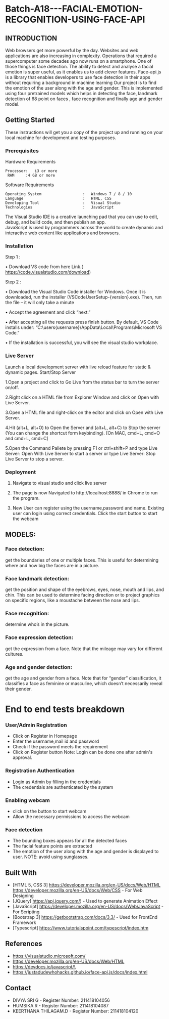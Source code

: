 # Batch-A18---FACIAL-EMOTION-RECOGNITION-USING-FACE-API
## INTRODUCTION

Web browsers get more powerful by the day. Websites and web applications are also increasing in complexity. Operations that required a supercomputer some decades ago now runs on a smartphone. One of those things is face detection.
The ability to detect and analyse a facial emotion is super useful, as it enables us to add clever features. Face-api.js is a library that enables developers to use face detection in their apps without requiring a background in machine learning
Our project is to find the emotion of the user along with the age and gender. This is implemented using four pretrained models which helps in detecting the face, landmark detection of 68 point on faces , face recognition and finally age and gender model.

## Getting Started
These instructions will get you a copy of the project up and running on your local machine for development and testing purposes.

### Prerequisites

Hardware Requirements

```
Processor:   i3 or more
 RAM     :4 GB or more

```
Software Requirements
```
Operating System                  :   Windows 7 / 8 / 10
Language                          :   HTML, CSS
Developing Tool                   :   Visual Studio
Technologies                      :   JavaScript

```
The Visual Studio IDE is a creative launching pad that you can use to edit, debug, and build code, and then publish an app.  
JavaScript is used by programmers across the world to create dynamic and interactive web content like applications and browsers.


### Installation
Step 1 :

•	Download VS code from here Link.( https://code.visualstudio.com/download)

Step 2 :

•	Download the Visual Studio Code installer for Windows. Once it is downloaded, run the installer (VSCodeUserSetup-{version}.exe). Then, run the file – it will only take a minute

•	Accept the agreement and click “next.”

•	After accepting all the requests press finish button. By default, VS Code installs under: “C:\users{username}\AppData\Local\Programs\Microsoft VS Code.”

•	If the installation is successful, you will see the visual studio workplace.

### Live Server

Launch a local development server with live reload feature for static & dynamic pages.
Start/Stop Server

1.Open a project and click to Go Live from the status bar to turn the server on/off.

2.Right click on a HTML file from Explorer Window and click on Open with Live Server.

3.Open a HTML file and right-click on the editor and click on Open with Live Server.

4.Hit (alt+L, alt+O) to Open the Server and (alt+L, alt+C) to Stop the server (You can change the shortcut form keybinding). [On MAC, cmd+L, cmd+O and cmd+L, cmd+C]

5.Open the Command Pallete by pressing F1 or ctrl+shift+P and type Live Server: Open With Live Server to start a server or type Live Server: Stop Live Server to stop a server.

### Deployment

1.	Navigate to visual studio and click live server
	
2.	The page is now Navigated to http://localhost:8888/ in Chrome to run the program.

3.	New User can register using the username,password and name. Existing user can login using correct credentials.
Click the start button to start the webcam 

## MODELS:

### Face detection:
get the boundaries of one or multiple faces. This is useful for determining where and how big the faces are in a picture.

### Face landmark detection:
get the position and shape of the eyebrows, eyes, nose, mouth and lips, and chin. This can be used to determine facing direction or to project graphics on specific regions, like a moustache between the nose and lips.

### Face recognition: 
determine who’s in the picture.

### Face expression detection: 
get the expression from a face. Note that the mileage may vary for different cultures.

### Age and gender detection:
get the age and gender from a face. Note that for “gender” classification, it classifies a face as feminine or masculine, which doesn’t necessarily reveal their gender.

# End to end tests breakdown

### User/Admin Registration

- Click on Register in Homepage
- Enter the  username,mail id and password
- Check if the password meets the requirement
- Click on Register button
Note: Login can be done one after admin's approval.

### Registration Authentication

- Login as Admin by filling in the credentials
- The credentials are authenticated by the system 


### Enabling webcam

- click on the button to start webcam
- Allow the necessary permissions to access the webcam 

### Face detection

- The bounding boxes appears for all the detected faces
- The facial feature points are extracted
- The emotion of the user along with the age and gender is displayed to user.
NOTE: avoid using sunglasses.

## Built With

*	[HTML 5, CSS 3] https://developer.mozilla.org/en-US/docs/Web/HTML https://developer.mozilla.org/en-US/docs/Web/CSS - For Web Designing
*	[JQuery] https://api.jquery.com/) - Used to generate Animation Effect
*	[JavaScript] https://developer.mozilla.org/en-US/docs/Web/JavaScript - For Scripting
*	[Bootstrap 3] https://getbootstrap.com/docs/3.3/ - Used for FrontEnd Framework
*	[Typescript] https://www.tutorialspoint.com/typescript/index.htm

## References

*	https://visualstudio.microsoft.com/
*	https://developer.mozilla.org/en-US/docs/Web/HTML
*	https://devdocs.io/javascript/\
*	https://justadudewhohacks.github.io/face-api.js/docs/index.html
## Contact

*	DIVYA SRI G - Register Number: 211418104056
*	HUMSIKA R -	Register Number: 211418104087
*	KEERTHANA THILAGAM.D -	Register Number: 211418104120

